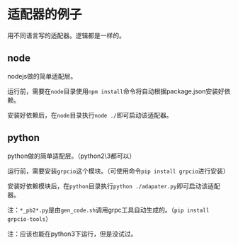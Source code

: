 # 适配器的例子

用不同语言写的适配器。逻辑都是一样的。

## node

nodejs做的简单适配层。

运行前，需要在`node`目录使用`npm install`命令将自动根据package.json安装好依赖。

安装好依赖后，在`node`目录执行`node ./`即可启动该适配器。

## python

python做的简单适配层。（python2\3都可以）

运行前，需要安装`grpcio`这个模块。（可使用命令`pip install grpcio`进行安装）

安装好依赖模块后，在`python`目录执行`python ./adapater.py`即可启动该适配器。

注：`*_pb2*.py`是由`gen_code.sh`调用grpc工具自动生成的。（`pip install grpcio-tools`）

注：应该也能在python3下运行，但是没试过。